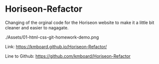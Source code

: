 # Horiseon-Refactor 

Changing of the orginal code for the Horiseon website to make it a little bit cleaner and easier to nagagate.

./Assets/01-html-css-git-homework-demo.png


Link: https://kmboard.github.io/Horiseon-Refactor/

Line to Github: https://github.com/kmboard/Horiseon-Refactor
